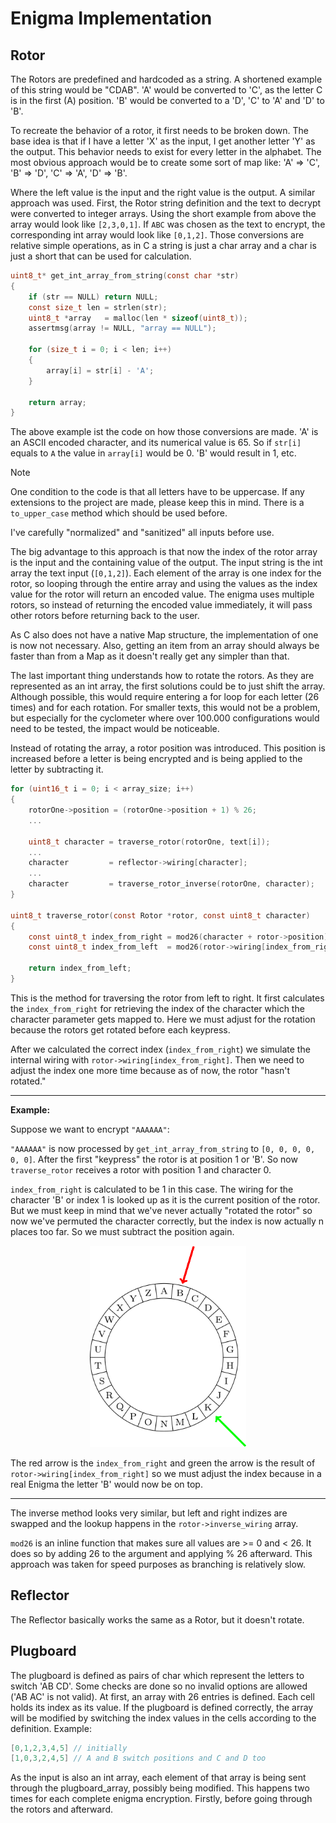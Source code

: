 # Enigma Implementation

## Rotor

The Rotors are predefined and hardcoded as a string.
A shortened example of this string would be "CDAB".
'A' would be converted to 'C', as the letter C is in the first (A) position.
'B' would be converted to a 'D', 'C' to 'A' and 'D' to 'B'.

To recreate the behavior of a rotor, it first needs to be broken down.
The base idea is that if I have a letter 'X' as the input, I get another letter 'Y' as the output.
This behavior needs to exist for every letter in the alphabet.
The most obvious approach would be to create some sort of map like:
'A' ⇒ 'C', 'B' ⇒ 'D', 'C' ⇒ 'A', 'D' ⇒ 'B'.

Where the left value is the input and the right value is the output.
A similar approach was used.
First, the Rotor string definition and the text to decrypt were converted to integer arrays.
Using the short example from above the array would look like `[2,3,0,1]`.
If `ABC` was chosen as the text to encrypt, the corresponding int array would look like `[0,1,2]`.
Those conversions are relative simple operations,
as in C a string is just a char array and a char is just a short that can be used for calculation.

```C
uint8_t* get_int_array_from_string(const char *str)
{
    if (str == NULL) return NULL;
    const size_t len = strlen(str);
    uint8_t *array   = malloc(len * sizeof(uint8_t));
    assertmsg(array != NULL, "array == NULL");

    for (size_t i = 0; i < len; i++)
    {
        array[i] = str[i] - 'A';
    }

    return array;
}
```
The above example ist the code on how those conversions are made.
'A' is an ASCII encoded character,
and its numerical value is 65. So if `str[i]` equals to `A` the value in `array[i]` would be 0.
'B' would result in 1, etc.

> [!NOTE]
> One condition to the code is that all letters have to be uppercase. If any extensions to the project are made, please keep this in mind.
> There is a `to_upper_case` method which should be used before.
>
> I've carefully "normalized" and "sanitized" all inputs before use.

The big advantage to this approach is
that now the index of the rotor array is the input and the containing value of the output.
The input string is the int array the text input (`[0,1,2]`).
Each element of the array is one index for the rotor,
so looping through the entire array and using the values as the index value for the rotor will return an encoded value.
The enigma uses multiple rotors,
so instead of returning the encoded value immediately, it will pass other rotors before returning back to the user.

As C also does not have a native Map structure, the implementation of one is now not necessary.
Also,
getting an item from an array should always be faster than from a Map as it doesn't really get any simpler than that.

The last important thing understands how to rotate the rotors.
As they are represented as an int array, the first solutions could be to just shift the array.
Although possible, this would require entering a for loop for each letter (26 times) and for each rotation.
For smaller texts, this would not be a problem,
but especially for the cyclometer where over 100.000 configurations would need to be tested,
the impact would be noticeable.

Instead of rotating the array, a rotor position was introduced. This position is increased before a letter is being encrypted and is being applied to the letter by subtracting it.
```c
for (uint16_t i = 0; i < array_size; i++)
{
    rotorOne->position = (rotorOne->position + 1) % 26;
    ...

    uint8_t character = traverse_rotor(rotorOne, text[i]);
    ...
    character         = reflector->wiring[character];
    ...
    character         = traverse_rotor_inverse(rotorOne, character);
}

uint8_t traverse_rotor(const Rotor *rotor, const uint8_t character)
{
    const uint8_t index_from_right = mod26(character + rotor->position);
    const uint8_t index_from_left  = mod26(rotor->wiring[index_from_right] - rotor->position);

    return index_from_left;
}
```
This is the method for traversing the rotor from left to right. It first calculates the `index_from_right` for retrieving the index of the character which the character parameter gets mapped to.
Here we must adjust for the rotation because the rotors get rotated before each keypress.

After we calculated the correct index (`index_from_right`)
we simulate the internal wiring with `rotor->wiring[index_from_right]`.
Then we need to adjust the index one more time because as of now, the rotor "hasn't rotated."

---

**Example:**

Suppose we want to encrypt `"AAAAAA"`:

`"AAAAAA"` is now processed by `get_int_array_from_string` to `[0, 0, 0, 0, 0, 0]`.
After the first "keypress" the rotor is at position 1 or 'B'.
So now `traverse_rotor` receives a rotor with position 1 and character 0.

`index_from_right` is calculated to be 1 in this case. The wiring for the character 'B' or index 1 is looked up as it is the current position of the rotor.
But we must keep in mind that we've never actually "rotated the rotor" so now we've permuted the character correctly, but the index is now actually n places too far. So we must subtract the position again.
 <div style="text-align: center;">
  <img src="Rotor.png" alt="Circle alphabet image" width="250"/>
 </div>

The red arrow is the `index_from_right` and green the arrow is the result of `rotor->wiring[index_from_right]` so we must adjust the index because in a real Enigma the letter 'B' would now be on top.

---

The inverse method looks very similar,
but left and right indizes are swapped and the lookup happens in the `rotor->inverse_wiring` array.

`mod26` is an inline function that makes sure all values are >= 0 and < 26. It does so by adding 26 to the argument and applying % 26 afterward.
This approach was taken for speed purposes as branching is relatively slow.

## Reflector
The Reflector basically works the same as a Rotor, but it doesn't rotate.

## Plugboard
The plugboard is defined as pairs of char which represent the letters to switch 'AB CD'.
Some checks are done so no invalid options are allowed ('AB AC' is not valid).
At first, an array with 26 entries is defined.
Each cell holds its index as its value.
If the plugboard is defined correctly,
the array will be modified by switching the index values in the cells according to the definition.
Example:
```C
[0,1,2,3,4,5] // initially
[1,0,3,2,4,5] // A and B switch positions and C and D too
```
As the input is also an int array, each element of that array is being sent through the plugboard_array,
possibly being modified.
This happens two times for each complete enigma encryption.
Firstly, before going through the rotors and afterward. 